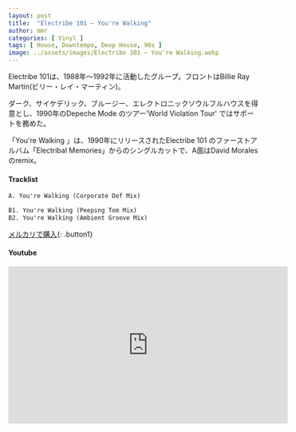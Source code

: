 ```yaml
---
layout: post
title:  "Electribe 101 – You're Walking"
author: mmr
categories: [ Vinyl ]
tags: [ House, Downtempo, Deep House, 90s ]
image: ../assets/images/Electribe 101 – You're Walking.webp
---
```


Electribe 101は、1988年〜1992年に活動したグループ。フロントはBillie Ray Martin(ビリー・レイ・マーティン)。

ダーク、サイケデリック、ブルージー、エレクトロニックソウルフルハウスを得意とし、1990年のDepeche Mode のツアー'World Violation Tour' ではサポートを務めた。

「You're Walking 」は、1990年にリリースされたElectribe 101 のファーストアルバム「Electribal Memories」からのシングルカットで、A面はDavid Moralesのremix。

#### Tracklist
```md
A. You're Walking (Corporate Def Mix)

B1. You're Walking (Peeping Tom Mix)
B2. You're Walking (Ambient Groove Mix)
```

[メルカリで購入](https://jp.mercari.com/item/m12620645970?afid=6142608987){: .button1}

#### Youtube
<iframe width="560" height="315" src="https://www.youtube.com/embed/-nEPjIX8Ycg?si=Zt5OnBgg3bfkQKLE" title="YouTube video player" frameborder="0" allow="accelerometer; autoplay; clipboard-write; encrypted-media; gyroscope; picture-in-picture; web-share" referrerpolicy="strict-origin-when-cross-origin" allowfullscreen></iframe>
